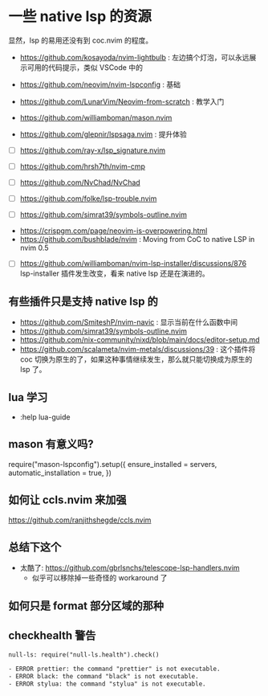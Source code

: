 # 一些 native lsp 的资源

显然，lsp 的易用还没有到 coc.nvim 的程度。

- https://github.com/kosayoda/nvim-lightbulb : 左边搞个灯泡，可以永远展示可用的代码提示，类似 VSCode 中的

- https://github.com/neovim/nvim-lspconfig : 基础
- https://github.com/LunarVim/Neovim-from-scratch : 教学入门
- https://github.com/williamboman/mason.nvim

- https://github.com/glepnir/lspsaga.nvim : 提升体验
- [ ] https://github.com/ray-x/lsp_signature.nvim

- [ ] https://github.com/hrsh7th/nvim-cmp

- [ ] https://github.com/NvChad/NvChad

- [ ] https://github.com/folke/lsp-trouble.nvim
- [ ] https://github.com/simrat39/symbols-outline.nvim


- https://crispgm.com/page/neovim-is-overpowering.html
- https://github.com/bushblade/nvim : Moving from CoC to native LSP in nvim 0.5
- [ ] https://github.com/williamboman/nvim-lsp-installer/discussions/876 lsp-installer 插件发生改变，看来 native lsp 还是在演进的。


## 有些插件只是支持 native lsp 的
- https://github.com/SmiteshP/nvim-navic : 显示当前在什么函数中间
- https://github.com/simrat39/symbols-outline.nvim
- https://github.com/nix-community/nixd/blob/main/docs/editor-setup.md
- https://github.com/scalameta/nvim-metals/discussions/39 : 这个插件将 coc 切换为原生的了，如果这种事情继续发生，那么就只能切换成为原生的 lsp 了。

## lua 学习
- :help lua-guide

## mason 有意义吗?
require("mason-lspconfig").setup({
	ensure_installed = servers,
	automatic_installation = true,
})

## 如何让 ccls.nvim 来加强
https://github.com/ranjithshegde/ccls.nvim

## 总结下这个
- 太酷了: https://github.com/gbrlsnchs/telescope-lsp-handlers.nvim
  - 似乎可以移除掉一些奇怪的 workaround 了

## 如何只是 format 部分区域的那种

## checkhealth 警告

```txt
null-ls: require("null-ls.health").check()

- ERROR prettier: the command "prettier" is not executable.
- ERROR black: the command "black" is not executable.
- ERROR stylua: the command "stylua" is not executable.
```
